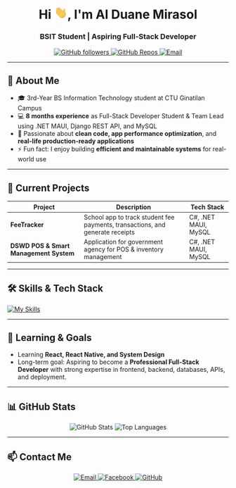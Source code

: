 <h1 align="center">Hi <img src="https://raw.githubusercontent.com/ABSphreak/ABSphreak/master/gifs/Hi.gif" width="30px">, I'm Al Duane Mirasol</h1>
<h3 align="center">BSIT Student | Aspiring Full-Stack Developer</h3>

<p align="center">
  <a href="https://github.com/alduanemirasol">
    <img alt="GitHub followers" src="https://img.shields.io/github/followers/alduanemirasol?style=social">
  </a>
  <a href="https://github.com/alduanemirasol?tab=repositories">
    <img alt="GitHub Repos" src="https://img.shields.io/github/repo-size/alduanemirasol?color=blueviolet">
  </a>
  <a href="mailto:awenmirasol234@gmail.com">
    <img alt="Email" src="https://img.shields.io/badge/Email-awenmirasol234@gmail.com-red">
  </a>
</p>

---

## 💫 About Me
- 🎓 3rd-Year BS Information Technology student at CTU Ginatilan Campus  
- 💻 **8 months experience** as Full-Stack Developer Student & Team Lead using .NET MAUI, Django REST API, and MySQL
- 🌱 Passionate about **clean code, app performance optimization**, and **real-life production-ready applications**  
- ⚡ Fun fact: I enjoy building **efficient and maintainable systems** for real-world use  

---

## 🚀 Current Projects
| Project | Description | Tech Stack |
|---------|-------------|------------|
| **FeeTracker** | School app to track student fee payments, transactions, and generate receipts | C#, .NET MAUI, MySQL |
| **DSWD POS & Smart Management System** | Application for government agency for POS & inventory management | C#, .NET MAUI, MySQL |

---

## 🛠️ Skills & Tech Stack
[![My Skills](https://skillicons.dev/icons?i=c,cs,java,python,django,react,html,css,js,mysql,sqlite,postman,github,git,dotnet,notion,vscode,figma,canva&theme=dark)](https://skillicons.dev)

---

## 🌱 Learning & Goals
- Learning **React, React Native, and System Design**  
- Long-term goal: Aspiring to become a **Professional Full-Stack Developer** with strong expertise in frontend, backend, databases, APIs, and deployment.

---

## 📊 GitHub Stats
<p align="center">
  <img alt="GitHub Stats" src="https://github-readme-stats.vercel.app/api?username=alduanemirasol&show_icons=true&theme=dark&count_private=true">
  <img alt="Top Languages" src="https://github-readme-stats.vercel.app/api/top-langs/?username=alduanemirasol&layout=compact&theme=dark&count_private=true">
</p>

---

## 📫 Contact Me
<p align="center">
  <a href="mailto:awenmirasol234@gmail.com">
    <img alt="Email" src="https://img.shields.io/badge/Email-awenmirasol234@gmail.com-D14836?style=for-the-badge&logo=gmail&logoColor=white">
  </a>
  <a href="https://facebook.com/awenmirasol">
    <img alt="Facebook" src="https://img.shields.io/badge/Facebook-alduanemirasol-1877F2?style=for-the-badge&logo=facebook&logoColor=white">
  </a>
  <a href="https://github.com/alduanemirasol/">
    <img alt="GitHub" src="https://img.shields.io/badge/GitHub-alduanemirasol-181717?style=for-the-badge&logo=github&logoColor=white">
  </a>
</p>
